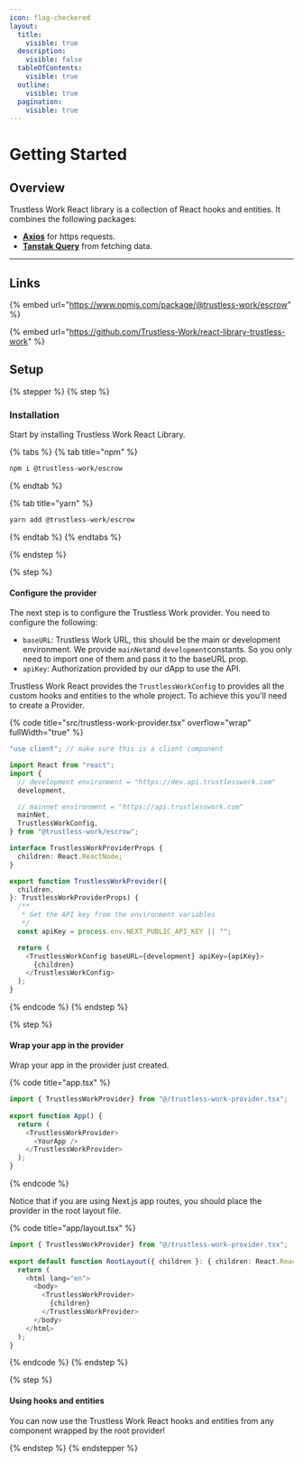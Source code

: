 ```yaml
---
icon: flag-checkered
layout:
  title:
    visible: true
  description:
    visible: false
  tableOfContents:
    visible: true
  outline:
    visible: true
  pagination:
    visible: true
---
```


# Getting Started

## Overview

Trustless Work React library is a collection of React hooks and entities. It combines the following packages:

* [**Axios**](https://axios-http.com/es/docs/intro) for https requests.
* [**Tanstak Query**](https://tanstack.com/query/latest/docs/framework/react/overview) from fetching data.

***

## Links

{% embed url="https://www.npmjs.com/package/@trustless-work/escrow" %}

{% embed url="https://github.com/Trustless-Work/react-library-trustless-work" %}

## Setup

{% stepper %}
{% step %}
### Installation

Start by installing Trustless Work React Library.

{% tabs %}
{% tab title="npm" %}
```sh
npm i @trustless-work/escrow
```
{% endtab %}

{% tab title="yarn" %}
```sh
yarn add @trustless-work/escrow
```
{% endtab %}
{% endtabs %}


{% endstep %}

{% step %}
#### Configure the provider

The next step is to configure the Trustless Work provider. You need to configure the following:

* `baseURL`: Trustless Work URL, this should be the main or development environment. We provide `mainNet`and `development`constants. So you only need to import one of them and pass it to the baseURL prop.
* `apiKey`: Authorization provided by our dApp to use the API.

Trustless Work React provides the `TrustlessWorkConfig` to provides all the custom hooks and entities to the whole project. To achieve this you'll need to create a Provider.

{% code title="src/trustless-work-provider.tsx" overflow="wrap" fullWidth="true" %}
```typescript
"use client"; // make sure this is a client component

import React from "react";
import {
  // development environment = "https://dev.api.trustlesswork.com"
  development,

  // mainnet environment = "https://api.trustlesswork.com"
  mainNet,
  TrustlessWorkConfig,
} from "@trustless-work/escrow";

interface TrustlessWorkProviderProps {
  children: React.ReactNode;
}

export function TrustlessWorkProvider({
  children,
}: TrustlessWorkProviderProps) {
  /**
   * Get the API key from the environment variables
   */
  const apiKey = process.env.NEXT_PUBLIC_API_KEY || "";

  return (
    <TrustlessWorkConfig baseURL={development} apiKey={apiKey}>
      {children}
    </TrustlessWorkConfig>
  );
}

```
{% endcode %}
{% endstep %}

{% step %}
#### Wrap your app in the provider

Wrap your app in the provider just created.

{% code title="app.tsx" %}
```typescript
import { TrustlessWorkProvider} from "@/trustless-work-provider.tsx";
 
export function App() {
  return (
    <TrustlessWorkProvider>
      <YourApp />
    </TrustlessWorkProvider>
  );
}
```
{% endcode %}

Notice that if you are using Next.js app routes, you should place the provider in the root layout file.

{% code title="app/layout.tsx" %}
```typescript
import { TrustlessWorkProvider} from "@/trustless-work-provider.tsx";
 
export default function RootLayout({ children }: { children: React.ReactNode }) {
  return (
    <html lang="en">
      <body>
        <TrustlessWorkProvider>
          {children}
        </TrustlessWorkProvider>
      </body>
    </html>
  );
}
```
{% endcode %}
{% endstep %}

{% step %}
#### Using hooks and entities

You can now use the Trustless Work React hooks and entities from any component wrapped by the root provider!


{% endstep %}
{% endstepper %}

